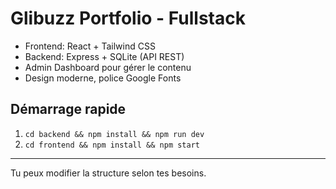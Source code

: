 # Glibuzz Portfolio - Fullstack

- Frontend: React + Tailwind CSS
- Backend: Express + SQLite (API REST)
- Admin Dashboard pour gérer le contenu
- Design moderne, police Google Fonts

## Démarrage rapide

1. `cd backend && npm install && npm run dev`
2. `cd frontend && npm install && npm start`

---

Tu peux modifier la structure selon tes besoins.
